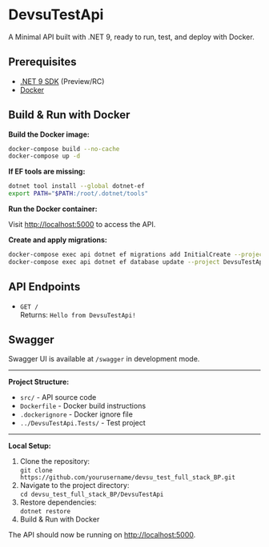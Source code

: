 # DevsuTestApi

A Minimal API built with .NET 9, ready to run, test, and deploy with Docker.

## Prerequisites

- [.NET 9 SDK](https://dotnet.microsoft.com/download/dotnet/9.0) (Preview/RC)
- [Docker](https://www.docker.com/get-started)

## Build & Run with Docker

**Build the Docker image:**

   ```sh
   docker-compose build --no-cache
   docker-compose up -d
   ```

**If EF tools are missing:**

   ```sh
   dotnet tool install --global dotnet-ef
   export PATH="$PATH:/root/.dotnet/tools"
   ```

**Run the Docker container:**

Visit [http://localhost:5000](http://localhost:5000) to access the API.

**Create and apply migrations:**

   ```sh
   docker-compose exec api dotnet ef migrations add InitialCreate --project DevsuTestApi/src/DevsuTestApi.csproj
   docker-compose exec api dotnet ef database update --project DevsuTestApi/src/DevsuTestApi.csproj -v
   ```

## API Endpoints

- `GET /`  
  Returns: `Hello from DevsuTestApi!`

## Swagger

Swagger UI is available at `/swagger` in development mode.

---

**Project Structure:**

- `src/` - API source code
- `Dockerfile` - Docker build instructions
- `.dockerignore` - Docker ignore file
- `../DevsuTestApi.Tests/` - Test project

---

**Local Setup:**

1. Clone the repository:  
   `git clone https://github.com/yourusername/devsu_test_full_stack_BP.git`
2. Navigate to the project directory:  
   `cd devsu_test_full_stack_BP/DevsuTestApi`
3. Restore dependencies:  
   `dotnet restore`
4. Build & Run with Docker

The API should now be running on [http://localhost:5000](http://localhost:5000).
